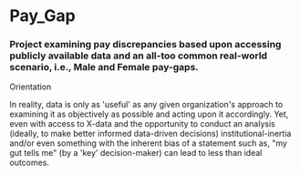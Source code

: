 # Pay_Gap

### Project examining pay discrepancies based upon accessing publicly available data and an all-too common real-world scenario, i.e., Male and Female pay-gaps.

Orientation

In reality, data is only as 'useful' as any given organization's approach to examining it as objectively as possible and acting upon it accordingly. Yet, even with access to X-data and the opportunity to conduct an analysis (ideally, to make better informed data-driven decisions) institutional-inertia and/or even something with the inherent bias of a statement such as, "my gut tells me" (by a 'key' decision-maker) can lead to less than ideal outcomes. 
